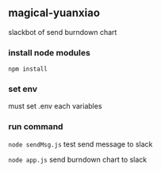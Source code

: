 ## magical-yuanxiao

slackbot of send burndown chart

### install node modules

`npm install`

### set env

must set .env each variables

### run command

`node sendMsg.js` test send message to slack

`node app.js` send burndown chart to slack
